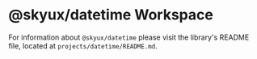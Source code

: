 # @skyux/datetime Workspace

For information about `@skyux/datetime` please visit the library's README file, located at `projects/datetime/README.md`.
